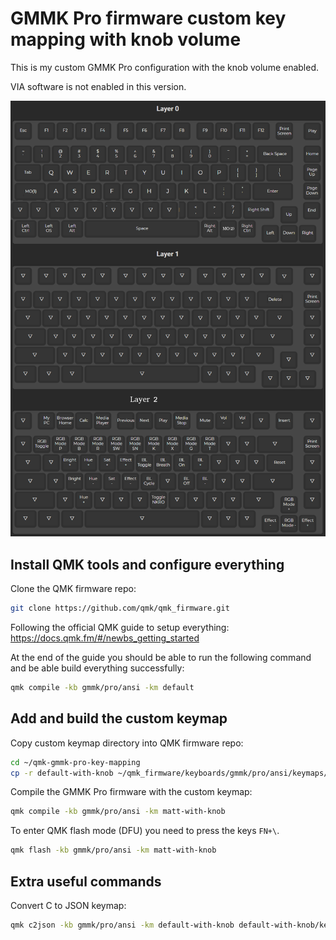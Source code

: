 # GMMK Pro firmware custom key mapping with knob volume

This is my custom GMMK Pro configuration with the knob volume enabled.

VIA software is not enabled in this version.

![image](keymap-layout.png)

## Install QMK tools and configure everything

Clone the QMK firmware repo:

```bash
git clone https://github.com/qmk/qmk_firmware.git
```

Following the official QMK guide to setup everything:
<https://docs.qmk.fm/#/newbs_getting_started>

At the end of the guide you should be able to run the following command and be able build everything successfully:

```bash
qmk compile -kb gmmk/pro/ansi -km default
```

## Add and build the custom keymap

Copy custom keymap directory into QMK firmware repo:

```bash
cd ~/qmk-gmmk-pro-key-mapping
cp -r default-with-knob ~/qmk_firmware/keyboards/gmmk/pro/ansi/keymaps/
```

Compile the GMMK Pro firmware with the custom keymap:

```bash
qmk compile -kb gmmk/pro/ansi -km matt-with-knob
```

To enter QMK flash mode (DFU) you need to press the keys `FN+\`.

```bash
qmk flash -kb gmmk/pro/ansi -km matt-with-knob
```

## Extra useful commands

Convert C to JSON keymap:

```bash
qmk c2json -kb gmmk/pro/ansi -km default-with-knob default-with-knob/keymap.c
```
